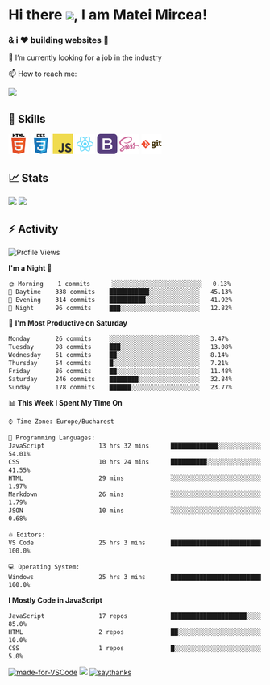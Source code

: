 # Hi there <img src="https://raw.githubusercontent.com/MartinHeinz/MartinHeinz/master/wave.gif" width="30px">, I am Matei Mircea!
### & i ❤️ building websites 🙌

🔭 I’m currently looking for a job in the industry

📫 How to reach me:

<a href="https://www.linkedin.com/in/mateimircea/">
  <img src="https://img.shields.io/badge/--linkedin?label=LinkedIn&logo=LinkedIn&style=social" />
<a>
 
 
## 🚀 Skills 
<div display="inline">
<img alt="HTML5" width="40px" src="https://raw.githubusercontent.com/github/explore/80688e429a7d4ef2fca1e82350fe8e3517d3494d/topics/html/html.png" />
<img alt="CSS3" width="40px" src="https://raw.githubusercontent.com/github/explore/80688e429a7d4ef2fca1e82350fe8e3517d3494d/topics/css/css.png" />
<img alt="JavaScript" width="40px" src="https://raw.githubusercontent.com/github/explore/80688e429a7d4ef2fca1e82350fe8e3517d3494d/topics/javascript/javascript.png" />
<img alt="React" width="40px" src="https://raw.githubusercontent.com/github/explore/80688e429a7d4ef2fca1e82350fe8e3517d3494d/topics/react/react.png" />
<img alt="bootstrap" width="40px" src="https://raw.githubusercontent.com/github/explore/78df643247d429f6cc873026c0622819ad797942/topics/bootstrap/bootstrap.png" />
<img alt="Sass" width="40px" src="https://raw.githubusercontent.com/github/explore/80688e429a7d4ef2fca1e82350fe8e3517d3494d/topics/sass/sass.png" />
<img alt="Git" width="40px" src="https://raw.githubusercontent.com/github/explore/80688e429a7d4ef2fca1e82350fe8e3517d3494d/topics/git/git.png" />
<div>


## 📈 Stats 
<div display="inline">
<img src="https://github-readme-stats.vercel.app/api/top-langs/?username=Matei87&theme=radical&show_icons=true" />
<img src="https://github-readme-stats.vercel.app/api?username=Matei87&theme=radical&show_icons=true" />
<div>


## :zap: Activity
<!--START_SECTION:waka-->
![Profile Views](http://img.shields.io/badge/Profile%20Views-20-blue)

**I'm a Night 🦉** 

```text
🌞 Morning    1 commits      ░░░░░░░░░░░░░░░░░░░░░░░░░   0.13% 
🌆 Daytime    338 commits    ███████████░░░░░░░░░░░░░░   45.13% 
🌃 Evening    314 commits    ██████████░░░░░░░░░░░░░░░   41.92% 
🌙 Night      96 commits     ███░░░░░░░░░░░░░░░░░░░░░░   12.82%

```
📅 **I'm Most Productive on Saturday** 

```text
Monday       26 commits     ░░░░░░░░░░░░░░░░░░░░░░░░░   3.47% 
Tuesday      98 commits     ███░░░░░░░░░░░░░░░░░░░░░░   13.08% 
Wednesday    61 commits     ██░░░░░░░░░░░░░░░░░░░░░░░   8.14% 
Thursday     54 commits     █░░░░░░░░░░░░░░░░░░░░░░░░   7.21% 
Friday       86 commits     ██░░░░░░░░░░░░░░░░░░░░░░░   11.48% 
Saturday     246 commits    ████████░░░░░░░░░░░░░░░░░   32.84% 
Sunday       178 commits    ██████░░░░░░░░░░░░░░░░░░░   23.77%

```


📊 **This Week I Spent My Time On** 

```text
⌚︎ Time Zone: Europe/Bucharest

💬 Programming Languages: 
JavaScript               13 hrs 32 mins      █████████████░░░░░░░░░░░░   54.01% 
CSS                      10 hrs 24 mins      ██████████░░░░░░░░░░░░░░░   41.55% 
HTML                     29 mins             ░░░░░░░░░░░░░░░░░░░░░░░░░   1.97% 
Markdown                 26 mins             ░░░░░░░░░░░░░░░░░░░░░░░░░   1.79% 
JSON                     10 mins             ░░░░░░░░░░░░░░░░░░░░░░░░░   0.68%

🔥 Editors: 
VS Code                  25 hrs 3 mins       █████████████████████████   100.0%

💻 Operating System: 
Windows                  25 hrs 3 mins       █████████████████████████   100.0%

```

**I Mostly Code in JavaScript** 

```text
JavaScript               17 repos            █████████████████████░░░░   85.0% 
HTML                     2 repos             ██░░░░░░░░░░░░░░░░░░░░░░░   10.0% 
CSS                      1 repos             █░░░░░░░░░░░░░░░░░░░░░░░░   5.0%

```



<!--END_SECTION:waka-->
  
  
  

[![made-for-VSCode](https://img.shields.io/badge/Made%20for-VSCode-1f425f.svg)](https://code.visualstudio.com/)
<img src="https://img.shields.io/badge/MADE%20WITH%20%E2%9D%A4%EF%B8%8F%20IN-ROMANIA-%23CD0000?style=for-the-badge" />
[![saythanks](https://img.shields.io/badge/say-thanks-ff69b4.svg)](https://saythanks.io/to/kennethreitz)
